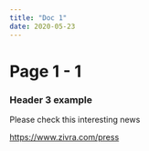 ```yaml
---
title: "Doc 1"
date: 2020-05-23
---
```


# Page 1 - 1

### Header 3 example

Please check this interesting news

https://www.zivra.com/press
